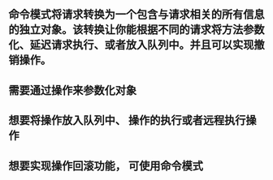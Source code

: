 ## 命令模式将请求转换为一个包含与请求相关的所有信息的独立对象。该转换让你能根据不同的请求将方法参数化、延迟请求执行、或者放入队列中。并且可以实现撤销操作。
## 需要通过操作来参数化对象
## 想要将操作放入队列中、 操作的执行或者远程执行操作
## 想要实现操作回滚功能， 可使用命令模式